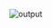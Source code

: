 
![output](https://user-images.githubusercontent.com/73002131/150510008-2889d68c-392f-49b6-8b5a-31827990a99a.jpeg)
